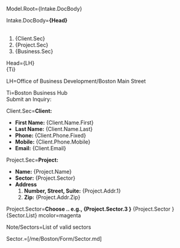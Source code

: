 Model.Root={Intake.DocBody}

Intake.DocBody=<b>{Head}</b><br><br><ol><li>{Client.Sec}</li><li>{Project.Sec}</li><li>{Business.Sec}</li></ol>

Head={LH}<br>{Ti}

LH=Office of Business Development/Boston Main Street

Ti=Boston Business Hub<br>Submit an Inquiry:



Client.Sec=<b>Client:</b><ul><li><b>First Name:</b>  {Client.Name.First}</li><li><b>Last Name:</b> {Client.Name.Last}</li><li><b>Phone:</b> {Client.Phone.Fixed}</li><li><b>Mobile:</b> {Client.Phone.Mobile}</li><li><b>Email:</b> {Client.Email}</li></li></ul>

Project.Sec=<b>Project:</b><ul><li><b>Name:</b> {Project.Name}</li><li><b>Sector:</b>  {Project.Sector}</li><li><b>Address</b><ol><li><b>Number, Street, Suite:</b> {Project.Addr.1}</li><li><b>Zip:</b> {Project.Addr.Zip}</li></ol></ul>


Project.Sector=<b>Choose .. e.g., {Project.Sector.3 }</b> {Project.Sector } {Sector.List}
mcolor=magenta

Note/Sectors=List of valid sectors

Sector.=[/me/Boston/Form/Sector.md]